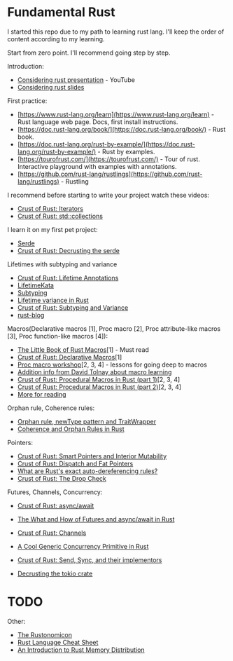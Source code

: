 # Fundamental Rust
I started this repo due to my path to learning rust lang. I'll keep the order of content according to my learning.

Start from zero point. I'll recommend going step by step.

Introduction:
- [Considering rust presentation](https://www.youtube.com/watch?v=DnT-LUQgc7s) - YouTube
- [Considering rust slides](https://jon.thesquareplanet.com/slides/considering-rust/export.pdf)

First practice:
- [https://www.rust-lang.org/learn](https://www.rust-lang.org/learn) - Rust language web page. Docs, first install instructions.
- [https://doc.rust-lang.org/book/](https://doc.rust-lang.org/book/) - Rust book.
- [https://doc.rust-lang.org/rust-by-example/](https://doc.rust-lang.org/rust-by-example/) - Rust by examples.
- [https://tourofrust.com/](https://tourofrust.com/) - Tour of rust. Interactive playground with examples with annotations.
- [https://github.com/rust-lang/rustlings](https://github.com/rust-lang/rustlings) - Rustling

I recommend before starting to write your project watch these videos:
- [Crust of Rust: Iterators](https://www.youtube.com/watch?v=yozQ9C69pNs)
- [Crust of Rust: std::collections](https://www.youtube.com/watch?v=EF3Z4jdD1EQ)

I learn it on my first pet project:
- [Serde](https://serde.rs/)
- [Crust of Rust: Decrusting the serde](https://www.youtube.com/watch?v=BI_bHCGRgMY) 

Lifetimes with subtyping and variance
- [Crust of Rust: Lifetime Annotations](https://www.youtube.com/watch?v=rAl-9HwD858)
- [LifetimeKata](https://github.com/tfpk/lifetimekata)
- [Subtyping](https://doc.rust-lang.org/nomicon/subtyping.html)
- [Lifetime variance in Rust](https://github.com/sunshowers-code/lifetime-variance)
- [Crust of Rust: Subtyping and Variance](https://www.youtube.com/watch?v=iVYWDIW71jk)
- [rust-blog](https://github.com/pretzelhammer/rust-blog/blob/master/posts/common-rust-lifetime-misconceptions.md)

Macros(Declarative macros [1], Proc macro [2], Proc attribute-like macros [3], Proc function-like macros [4]):
- [The Little Book of Rust Macros](https://danielkeep.github.io/tlborm/book/README.html)[1] - Must read
- [Crust of Rust: Declarative Macros](https://www.youtube.com/watch?v=q6paRBbLgNw)[1]
- [Proc macro workshop](https://github.com/dtolnay/proc-macro-workshop)[2, 3, 4] - lessons for going deep to macros
- [Addition info from David Tolnay about macro learning](https://github.com/dtolnay/proc-macro-workshop/issues/22)
- [Crust of Rust: Procedural Macros in Rust (part 1)](https://www.youtube.com/watch?v=geovSK3wMB8)[2, 3, 4]
- [Crust of Rust: Procedural Macros in Rust (part 2)](https://www.youtube.com/watch?v=KVWHT1TAirU)[2, 3, 4]
- [More for reading](https://github.com/dtolnay/case-studies) 
  
Orphan rule, Coherence rules:
- [Orphan rule, newType pattern and TraitWrapper](https://www.linkedin.com/pulse/orphan-rule-newtype-pattern-traitwrapper-amit-nadiger#:~:text=The%20orphan%20rule%20in%20Rust%20states%20that%20you%20can%20only,type%20directly%20in%20your%20crate.)
- [Coherence and Orphan Rules in Rust](https://github.com/Ixrec/rust-orphan-rules)

Pointers:
- [Crust of Rust: Smart Pointers and Interior Mutability](https://www.youtube.com/watch?v=8O0Nt9qY_vo)
- [Crust of Rust: Dispatch and Fat Pointers](https://www.youtube.com/watch?v=xcygqF5LVmM)
- [What are Rust's exact auto-dereferencing rules?](https://stackoverflow.com/questions/28519997/what-are-rusts-exact-auto-dereferencing-rules/28552082#28552082)
- [Crust of Rust: The Drop Check](https://www.youtube.com/watch?v=TJOFSMpJdzg)

Futures, Channels, Concurrency:
- [Crust of Rust: async/await](https://www.youtube.com/watch?v=ThjvMReOXYM)
- [The What and How of Futures and async/await in Rust](https://www.youtube.com/watch?v=9_3krAQtD2k)
  
- [Crust of Rust: Channels](https://www.youtube.com/watch?v=b4mS5UPHh20)
- [A Cool Generic Concurrency Primitive in Rust](https://www.youtube.com/watch?v=eLNAMEoKAAc)
- [Crust of Rust: Send, Sync, and their implementors](https://www.youtube.com/watch?v=yOezcP-XaIw)
- [Decrusting the tokio crate](https://www.youtube.com/watch?v=o2ob8zkeq2s)

# TODO

Other:
- [The Rustonomicon](https://doc.rust-lang.org/stable/nomicon/)
- [Rust Language Cheat Sheet](https://cheats.rs/)
- [An Introduction to Rust Memory Distribution](https://www.alibabacloud.com/blog/an-introduction-to-rust-memory-distribution_600132)

